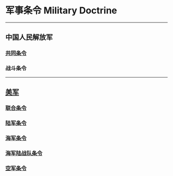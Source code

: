 # 军事条令 Military Doctrine

***

## 中国人民解放军

### [共同条令](CN/共同条令.md)

### 战斗条令

***

## [美军](US/US.md)

### [联合条令](US/Joint_Staff.md)

### [陆军条令](US/US_Army.md)

### [海军条令](US/US_Navy.md)

### [海军陆战队条令](US/US_Marine_Corps.md)

### [空军条令](US/US_Air_Force.md)
